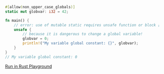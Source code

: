 ```rust
#[allow(non_upper_case_globals)]
static mut globvar: i32 = 42;

fn main() {
    // error: use of mutable static requires unsafe function or block [E0133]
    unsafe {
        // because it is dangerous to change a global variable!
        globvar = 0;
        println!("My variable global constant: {}", globvar);
    }
}
// My variable global constant: 0

```
[Run in Rust Playground](https://play.rust-lang.org/?version=stable&mode=debug&edition=2021&gist=18518384df734c25be4064d32baf79ec&version=stable)
